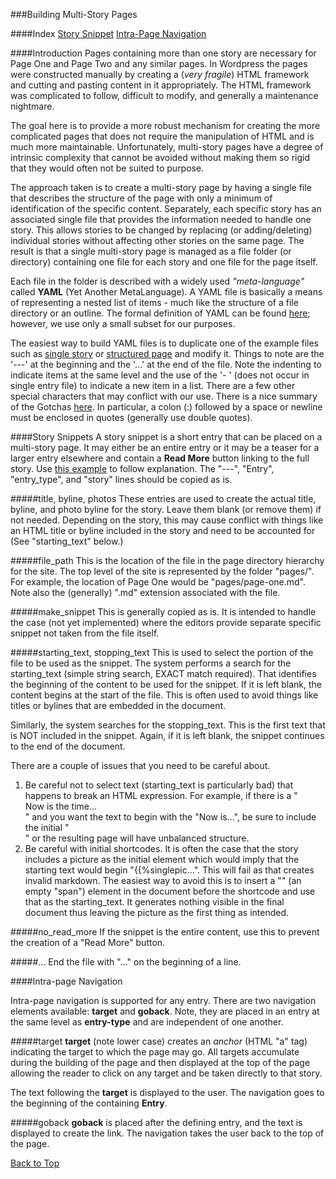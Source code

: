 ###Building Multi-Story Pages
<a id="#top"/>

####Index
[Story Snippet](#story-snippet)
[Intra-Page Navigation](#intra-page)

####Introduction
Pages containing more than one story are necessary for Page One and Page Two and any similar pages. In
Wordpress the pages were constructed manually by creating a (*very fragile*) HTML framework and cutting
and pasting content in it appropriately.  The HTML framework was complicated to follow, difficult to 
modify, and generally a maintenance nightmare.  

The goal here is to provide a more robust mechanism for creating the more complicated pages that does not
require the manipulation of HTML and is much more maintainable.  Unfortunately, multi-story pages have a
degree of intrinsic complexity that cannot be avoided without making them so rigid that they would often
not be suited to purpose.

The approach taken is to create a multi-story page by having a single file that describes the structure of 
the page with only a minimum of identification of the specific content.  Separately, each specific story
has an associated single file that provides the information needed to handle one story.  This allows stories
to be changed by replacing (or adding/deleting) individual stories without affecting other stories on 
the same page. The result is that a single multi-story page is managed as a file folder (or directory) 
containing one file for each story and one file for the page itself.

Each file in the folder is described with a widely used *"meta-language"* called **YAML** (Yet Another 
MetaLanguage).  A YAML file is basically a means of representing a nested list of items - much like 
the structure of a file directory or an outline. The formal definition of YAML can be found [here](
https://docs.ansible.com/ansible/latest/reference_appendices/YAMLSyntax.html); however, we use only
a small subset for our purposes.

The easiest way to build YAML files is to duplicate one of the example files such as 
[single story](/admin/example_single_entry.yaml) or
[structured page](/admin/example_multi_story_page.yaml) and modify it.  Things to 
note are the '---' at the beginning and the '...' at the end of the file.  Note the indenting to indicate
items at the same level and the use of the '- ' (does not occur in single entry file) to indicate a new
item in a list. There are a few other special characters that may conflict with our use.  There is a 
nice summary of the Gotchas [here](
https://docs.ansible.com/ansible/latest/reference_appendices/YAMLSyntax.html#gotchas).  In particular, a colon (:)
followed by a space or newline must be enclosed in quotes (generally use double quotes).

####Story Snippets
<a id="#story-snippet"/>
A story snippet is a short entry that can be placed on a multi-story page.  It may either be an entire
entry or it may be a teaser for a larger entry elsewhere and contain a **Read More** button linking to
the full story.  Use [this example](/admin/example_single_entry.yaml) to follow explanation. The
"---", "Entry", "entry_type", and "story" lines should be copied as is.

#####title, byline, photos
These entries are used to create the actual title, byline, and photo byline for the story.  Leave 
them blank (or remove them) if not needed.  Depending on the story, this may cause conflict with
things like an HTML title or byline included in the story and need to be accounted for (See
"starting_text" below.)

#####file_path
This is the location of the file in the page directory hierarchy for the site.  The top level
of the site is represented by the folder "pages/".  For example, the location of Page One would
be "pages/page-one.md".  Note also the (generally) ".md" extension associated with the file.

#####make_snippet
This is generally copied as is.  It is intended to handle the case (not yet implemented) where
the editors provide  separate specific snippet not taken from the file itself.

#####starting_text, stopping_text
This is used to select the portion of the file to be used as the snippet.  The system performs
a search for the starting_text (simple string search, EXACT match required).  That identifies
the beginning of the content to be used for the snippet.  If it is left blank, the content
begins at the start of the file.  This is often used to avoid things like titles or bylines that
are embedded in the document.

Similarly, the system searches for the stopping_text.  This is the first text that is NOT included
in the snippet.  Again, if it is left blank, the snippet continues to the end of the document.

There are a couple of issues that you need to be careful about. 
1. Be careful not to select text (starting_text is particularly bad) that happens to break an HTML 
   expression.  For example, if there is a "<div>Now is the time...</div>" and you want the text
   to begin with the "Now is...", be sure to include the initial "<div>" or the resulting page
   will have unbalanced structure.
2. Be careful with initial shortcodes.  It is often the case that the story includes a picture
   as the initial element which would imply that the starting text would begin "\{\{%singlepic...".
   This will fail as that creates invalid markdown.  The easiest way to avoid this is to insert
   a "<span/>" (an empty "span") element in the document before the shortcode and use that
   as the starting_text.  It generates nothing visible in the final document thus leaving the
   picture as the first thing as intended.
   
#####no_read_more
If the snippet is the entire content, use this to prevent the creation of a "Read More" button.

#####...
End the file with "..." on the beginning of a line.

####Intra-page Navigation
<a id="#story-snippet"/>

Intra-page navigation is supported for any entry.  There are two navigation elements available: **target** and
**goback**.  Note, they are placed in an entry at the same level as **entry-type** and are independent of one 
another.

#####target
**target** (note lower case) creates an *anchor* (HTML "a" tag) indicating the target to which the page may go.  All targets
accumulate during the building of the page and then displayed at the top of the page allowing the reader to 
click on any target and be taken directly to that story.

The text following the **target** is displayed to the user.  The navigation goes to the beginning of the containing 
**Entry**. 

#####goback
**goback** is placed after the defining entry, and the text is displayed to create the link.  The navigation takes 
the user back to the top of the page.  

[Back to Top](#top)




